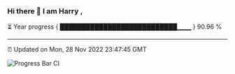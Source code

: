 ### Hi there 👋 I am Harry , 

⏳ Year progress { ███████████████████████████▁▁▁ } 90.96 %

---

⏰ Updated on Mon, 28 Nov 2022 23:47:45 GMT

![Progress Bar CI](https://github.com/duykhang68/duykhang68/workflows/Progress%20Bar%20CI/badge.svg)
